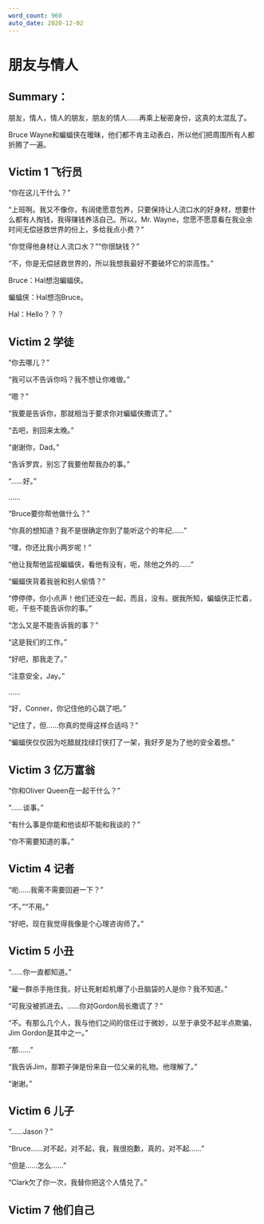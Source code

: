 ```yaml
---
word_count: 960
auto_date: 2020-12-02
---
```


# 朋友与情人

## Summary：

朋友，情人，情人的朋友，朋友的情人……再乘上秘密身份，这真的太混乱了。

Bruce Wayne和蝙蝠侠在暧昧，他们都不肯主动表白，所以他们把周围所有人都折腾了一遍。

## Victim 1 飞行员

“你在这儿干什么？”

“上班啊。我又不像你，有阔佬愿意包养，只要保持让人流口水的好身材，想要什么都有人掏钱，我得赚钱养活自己。所以，Mr. Wayne，您愿不愿意看在我业余时间无偿拯救世界的份上，多给我点小费？”

“你觉得他身材让人流口水？”“你很缺钱？”

“不，你是无偿拯救世界的，所以我想我最好不要破坏它的崇高性。”

Bruce：Hal想泡蝙蝠侠。

蝙蝠侠：Hal想泡Bruce。

Hal：Hello？？？

## Victim 2 学徒

“你去哪儿？”

“我可以不告诉你吗？我不想让你难做。”

“嗯？”

“我要是告诉你，那就相当于要求你对蝙蝠侠撒谎了。”

“去吧，别回来太晚。”

“谢谢你，Dad。”

“告诉罗宾，别忘了我要他帮我办的事。”

“……好。”

……

“Bruce要你帮他做什么？”

“你真的想知道？我不是很确定你到了能听这个的年纪……”

“嘿，你还比我小两岁呢！”

“他让我帮他监视蝙蝠侠，看他有没有，呃，除他之外的……”

“蝙蝠侠背着我爸和别人偷情？”

“停停停，你小点声！他们还没在一起，而且，没有。据我所知，蝙蝠侠正忙着，呃，干些不能告诉你的事。”

“怎么又是不能告诉我的事？”

“这是我们的工作。”

“好吧，那我走了。”

“注意安全，Jay。”

……

“好，Conner，你记住他的心跳了吧。”

“记住了，但……你真的觉得这样合适吗？”

“蝙蝠侠仅仅因为吃醋就找绿灯侠打了一架，我好歹是为了他的安全着想。”

## Victim 3 亿万富翁

“你和Oliver Queen在一起干什么？”

“……谈事。”

“有什么事是你能和他谈却不能和我谈的？”

“你不需要知道的事。”

## Victim 4 记者

“呃……我需不需要回避一下？”

“不。”“不用。”

“好吧，现在我觉得我像是个心理咨询师了。”

## Victim 5 小丑

“……你一直都知道。”

“雇一群杀手拖住我，好让死射趁机爆了小丑脑袋的人是你？我不知道。”

“可我没被抓进去。……你对Gordon局长撒谎了？”

“不。有那么几个人，我与他们之间的信任过于微妙，以至于承受不起半点欺骗，Jim Gordon是其中之一。”

“那……”

“我告诉Jim，那颗子弹是份来自一位父亲的礼物。他理解了。”

“谢谢。”

## Victim 6 儿子

“……Jason？”

“Bruce……对不起，对不起，我，我很抱歉，真的，对不起……”

“但是……怎么……”

“Clark欠了你一次，我替你把这个人情兑了。”

## Victim 7 他们自己
